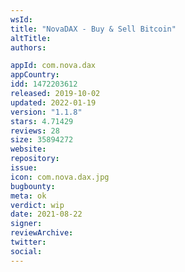 ```yaml
---
wsId: 
title: "NovaDAX - Buy & Sell Bitcoin"
altTitle: 
authors:

appId: com.nova.dax
appCountry: 
idd: 1472203612
released: 2019-10-02
updated: 2022-01-19
version: "1.1.8"
stars: 4.71429
reviews: 28
size: 35894272
website: 
repository: 
issue: 
icon: com.nova.dax.jpg
bugbounty: 
meta: ok
verdict: wip
date: 2021-08-22
signer: 
reviewArchive:
twitter: 
social:
---
```


